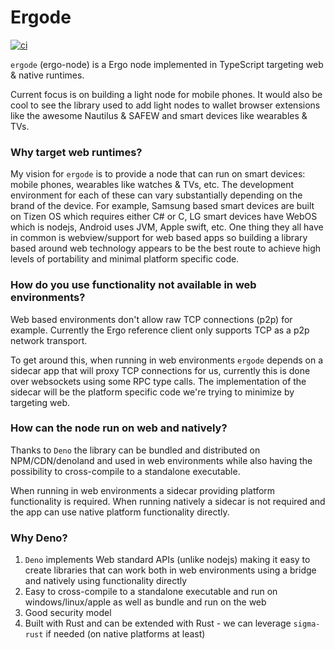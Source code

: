 # Ergode

[![ci](https://github.com/ross-weir/ergode/actions/workflows/ci.yml/badge.svg)](https://github.com/ross-weir/ergode/actions/workflows/ci.yml)

`ergode` (ergo-node) is a Ergo node implemented in TypeScript targeting web & native runtimes.

Current focus is on building a light node for mobile phones. It would also be cool to see the library used to add light nodes to wallet browser extensions like the awesome Nautilus & SAFEW and smart devices like wearables & TVs.

### Why target web runtimes?

My vision for `ergode` is to provide a node that can run on smart devices: mobile phones, wearables like watches & TVs, etc. The development environment for each of these can vary substantially depending on the brand of the device. For example, Samsung based smart devices are built on Tizen OS which requires either C# or C, LG smart devices have WebOS which is nodejs, Android uses JVM, Apple swift, etc. One thing they all have in common is webview/support for web based apps so building a library based around web technology appears to be the best route to achieve high levels of portability and minimal platform specific code.

### How do you use functionality not available in web environments?

Web based environments don't allow raw TCP connections (p2p) for example. Currently the Ergo reference client only supports TCP as a p2p network transport.

To get around this, when running in web environments `ergode` depends on a sidecar app that will proxy TCP connections for us, currently this is done over websockets using some RPC type calls. The implementation of the sidecar will be the platform specific code we're trying to minimize by targeting web.

### How can the node run on web and natively?

Thanks to `Deno` the library can be bundled and distributed on NPM/CDN/denoland and used in web environments while also having the possibility to cross-compile to a standalone executable.

When running in web environments a sidecar providing platform functionality is required. When running natively a sidecar is not required and the app can use native platform functionality directly.

### Why Deno?

1. `Deno` implements Web standard APIs (unlike nodejs) making it easy to create libraries that can work both in web environments using a bridge and natively using functionality directly
2. Easy to cross-compile to a standalone executable and run on windows/linux/apple as well as bundle and run on the web
3. Good security model
4. Built with Rust and can be extended with Rust - we can leverage `sigma-rust` if needed (on native platforms at least)
